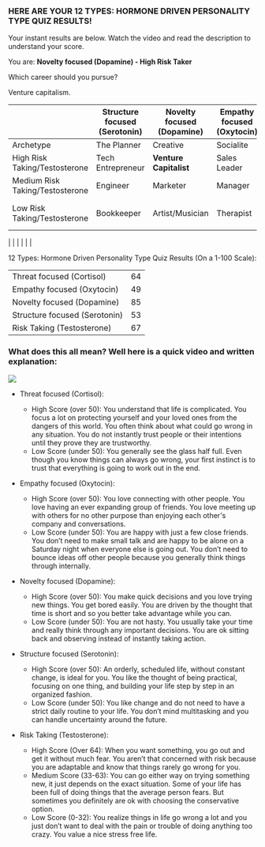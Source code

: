 ### HERE ARE YOUR 12 TYPES: HORMONE DRIVEN PERSONALITY TYPE QUIZ RESULTS!

Your instant results are below. Watch the video and read the description to understand your score.

You are: **Novelty focused (Dopamine) - High Risk Taker**

Which career should you pursue?

Venture capitalism.

|                                 | Structure focused (Serotonin) | Novelty focused (Dopamine) | Empathy focused (Oxytocin) | Threat focused (Cortisol) |
| ------------------------------- | ----------------------------- | -------------------------- | -------------------------- | ------------------------- |
| Archetype                       | The Planner                   | Creative                   | Socialite                  | Protector                 |
| High Risk Taking/Testosterone   | Tech Entrepreneur             | **Venture Capitalist**         | Sales Leader               | Civil Rights Leader       |
| Medium Risk Taking/Testosterone | Engineer                      | Marketer                   | Manager                    | Investigative Journalist  |
| Low Risk Taking/Testosterone    | Bookkeeper                    | Artist/Musician            | Therapist                  | Quality Assurance Tester  |
| 
|                               |                            |                            |                           |

  

12 Types: Hormone Driven Personality Type Quiz Results (On a 1-100 Scale):

|   |   |
|---|---|
|Threat focused (Cortisol)|64|
|Empathy focused (Oxytocin)|49|
|Novelty focused (Dopamine)|85|
|Structure focused (Serotonin)|53|
|Risk Taking (Testosterone)|67|

### What does this all mean? Well here is a quick video and written explanation:

[![](https://ci3.googleusercontent.com/proxy/rTPeMd30qjy-u3E1G8KTUz_hWt0fhRXfOqA-VQa4Okd24vGxJbS5LAmqkIyM32HKXI1Gi1WI61Q9l5BgCcT5LWNGIfFSwhmr9LxxYozrvcWC7ltz4pfvLw6DWVrvflKxhb3j9A=s0-d-e1-ft#https://www.tailopez.com/medialib/1694204125.e9b8c13e63e0348c16a342efe0719ad6.jpg)](https://www.lifecompass.com/flow.php?id=3178&_s=6525debf17024&_m=3#videoBox4p)

- Threat focused (Cortisol):
    
    - High Score (over 50): You understand that life is complicated. You focus a lot on protecting yourself and your loved ones from the dangers of this world. You often think about what could go wrong in any situation. You do not instantly trust people or their intentions until they prove they are trustworthy.
    - Low Score (under 50): You generally see the glass half full. Even though you know things can always go wrong, your first instinct is to trust that everything is going to work out in the end.
- Empathy focused (Oxytocin):
    
    - High Score (over 50): You love connecting with other people. You love having an ever expanding group of friends. You love meeting up with others for no other purpose than enjoying each other's company and conversations.
    - Low Score (under 50): You are happy with just a few close friends. You don’t need to make small talk and are happy to be alone on a Saturday night when everyone else is going out. You don’t need to bounce ideas off other people because you generally think things through internally.
- Novelty focused (Dopamine):
    
    - High Score (over 50): You make quick decisions and you love trying new things. You get bored easily. You are driven by the thought that time is short and so you better take advantage while you can.
    - Low Score (under 50): You are not hasty. You usually take your time and really think through any important decisions. You are ok sitting back and observing instead of instantly taking action.
- Structure focused (Serotonin):
    
    - High Score (over 50): An orderly, scheduled life, without constant change, is ideal for you. You like the thought of being practical, focusing on one thing, and building your life step by step in an organized fashion.
    - Low Score (under 50): You like change and do not need to have a strict daily routine to your life. You don’t mind multitasking and you can handle uncertainty around the future.
- Risk Taking (Testosterone):
    
    - High Score (Over 64): When you want something, you go out and get it without much fear. You aren’t that concerned with risk because you are adaptable and know that things rarely go wrong for you.
    - Medium Score (33-63): You can go either way on trying something new, it just depends on the exact situation. Some of your life has been full of doing things that the average person fears. But sometimes you definitely are ok with choosing the conservative option.
    - Low Score (0-32): You realize things in life go wrong a lot and you just don’t want to deal with the pain or trouble of doing anything too crazy. You value a nice stress free life.